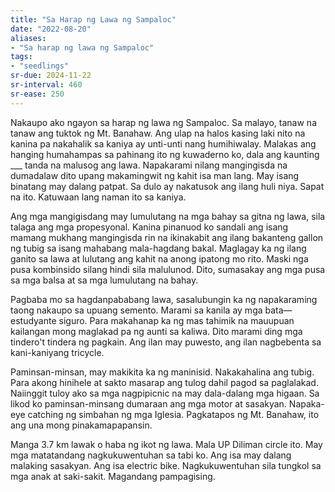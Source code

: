 ```yaml
---
title: "Sa Harap ng Lawa ng Sampaloc"
date: "2022-08-20"
aliases:
- "Sa harap ng lawa ng Sampaloc"
tags:
- "seedlings"
sr-due: 2024-11-22
sr-interval: 460
sr-ease: 250
---
```


Nakaupo ako ngayon sa harap ng lawa ng Sampaloc. Sa malayo, tanaw na tanaw ang tuktok ng Mt. Banahaw. Ang ulap na halos kasing laki nito na kanina pa nakahalik sa kaniya ay unti-unti nang humihiwalay. Malakas ang hanging humahampas sa pahinang ito ng kuwaderno ko, dala ang kaunting ___ tanda na malusog ang lawa. Napakarami nilang mangingisda na dumadalaw dito upang makamingwit ng kahit isa man lang. May isang binatang may dalang patpat. Sa dulo ay nakatusok ang ilang huli niya. Sapat na ito. Katuwaan lang naman ito sa kaniya.

Ang mga mangigisdang may lumulutang na mga bahay sa gitna ng lawa, sila talaga ang mga propesyonal. Kanina pinanuod ko sandali ang isang mamang mukhang mangingisda rin na ikinakabit ang ilang bakanteng gallon ng tubig sa isang mahabang mala-hagdang bakal. Maglagay ka ng ilang ganito sa lawa at lulutang ang kahit na anong ipatong mo rito. Maski nga pusa kombinsido silang hindi sila malulunod. Dito, sumasakay ang mga pusa sa mga balsa at sa mga lumulutang na bahay.

Pagbaba mo sa hagdanpababang lawa, sasalubungin ka ng napakaraming taong nakaupo sa upuang semento. Marami sa kanila ay mga bata—estudyante siguro. Para makahanap ka ng mas tahimik na mauupuan kailangan mong maglakad pa ng aunti sa kaliwa. Dito marami ding mga tindero't tindera ng pagkain. Ang ilan may puwesto, ang ilan nagbebenta sa kani-kaniyang tricycle.

Paminsan-minsan, may makikita ka ng maninisid. Nakakahalina ang tubig. Para akong hinihele at sakto masarap ang tulog dahil pagod sa paglalakad. Naiinggit tuloy ako sa mga nagpipicnic na may dala-dalang mga higaan. Sa likod ko paminsan-minsang dumaraan ang mga motor at sasakyan. Napaka-eye catching ng simbahan ng mga Iglesia. Pagkatapos ng Mt. Banahaw, ito ang una mong pinakamapapansin.

Manga 3.7 km lawak o haba ng ikot ng lawa. Mala UP Diliman circle ito. May mga matatandang nagkukuwentuhan sa tabi ko. Ang isa may dalang malaking sasakyan. Ang isa electric bike. Nagkukuwentuhan sila tungkol sa mga anak at saki-sakit. Magandang pampagising.
